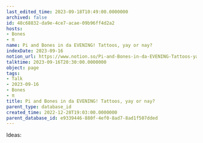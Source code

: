 ```yaml
---
last_edited_time: 2023-09-18T10:49:00.0000000
archived: false
id: 48c68832-da9e-4ce7-acae-09b96ff4d2a2
hosts:
- Bones
- π
name: Pi and Bones in da EVENING! Tattoos, yay or nay?
indexDate: 2023-09-16
notion_url: https://www.notion.so/Pi-and-Bones-in-da-EVENING-Tattoos-yay-or-nay-48c68832da9e4ce7acae09b96ff4d2a2
talktime: 2023-09-16T20:30:00.0000000
object: page
tags:
- Talk
- 2023-09-16
- Bones
- π
title: Pi and Bones in da EVENING! Tattoos, yay or nay?
parent_type: database_id
created_time: 2022-12-28T19:03:00.0000000
parent_database_id: e9339446-880f-4ef0-8ad7-8ad1f507dded
---
```


Ideas:
























